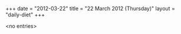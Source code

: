 +++
date = "2012-03-22"
title = "22 March 2012 (Thursday)"
layout = "daily-diet"
+++


\<no entries\>
